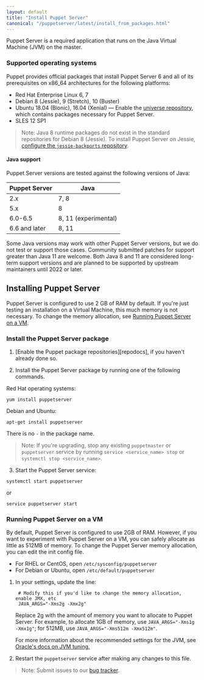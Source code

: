 ```yaml
---
layout: default
title: "Install Puppet Server"
canonical: "/puppetserver/latest/install_from_packages.html"
---
```


Puppet Server is a required application that runs on the Java Virtual Machine (JVM) on the master.

### Supported operating systems

Puppet provides official packages that install Puppet Server 6 and all of its prerequisites on x86_64 architectures for the following platforms:

* Red Hat Enterprise Linux 6, 7
* Debian 8 (Jessie), 9 (Stretch), 10 (Buster)
* Ubuntu 18.04 (Bionic), 16.04 (Xenial) — Enable the [universe repository](https://help.ubuntu.com/community/Repositories/Ubuntu), which contains packages necessary for Puppet Server.
* SLES 12 SP1

> Note: Java 8 runtime packages do not exist in the standard repositories for Debian 8 (Jessie).  To install Puppet Server on Jessie, [configure the `jessie-backports` repository](https://backports.debian.org/Instructions/). 

#### Java support

Puppet Server versions are tested against the following versions of Java:

| Puppet Server  | Java  |
|---|---|
| 2.x  | 7, 8  |
| 5.x  | 8  |
| 6.0-6.5  | 8, 11 (experimental)  |
| 6.6 and later  | 8, 11  |


Some Java versions may work with other Puppet Server versions, but we do not test or support those cases. Community submitted patches for support greater than Java 11 are welcome. Both Java 8 and 11 are considered long-term support versions and are planned to be supported by upstream maintainers until 2022 or later.

## Installing Puppet Server

Puppet Server is configured to use 2 GB of RAM by default. If you're just testing an installation on a Virtual Machine, this much memory is not necessary. To change the memory allocation, see [Running Puppet Server on a VM](#Running-Puppet-Server-on-a-VM).

### Install the Puppet Server package

1.  [Enable the Puppet package repositories][repodocs], if you haven't already done so.

2.  Install the Puppet Server package by running one of the following commands.

Red Hat operating systems: 

````
yum install puppetserver
````

Debian and Ubuntu: 

```
apt-get install puppetserver
```

There is no `-` in the package name.

> Note: If you're upgrading, stop any existing `puppetmaster` or `puppetserver` service by running `service <service_name> stop` or `systemctl stop <service_name>`.

3.  Start the Puppet Server service:

```
systemctl start puppetserver
``` 

or 

```
service puppetserver start
```

### Running Puppet Server on a VM

By default, Puppet Server is configured to use 2GB of RAM. However, if you want to experiment with Puppet Server on a VM, you can safely allocate as little as 512MB of memory. To change the Puppet Server memory allocation, you can edit the init config file.

* For RHEL or CentOS, open `/etc/sysconfig/puppetserver`
* For Debian or Ubuntu, open `/etc/default/puppetserver`

1. In your settings, update the line:

        # Modify this if you'd like to change the memory allocation, enable JMX, etc
        JAVA_ARGS="-Xms2g -Xmx2g"

    Replace 2g with the amount of memory you want to allocate to Puppet Server. For example, to allocate 1GB of memory, use `JAVA_ARGS="-Xms1g -Xmx1g"`; for 512MB, use `JAVA_ARGS="-Xms512m -Xmx512m"`.

    For more information about the recommended settings for the JVM, see [Oracle's docs on JVM tuning.](http://docs.oracle.com/cd/E15523_01/web.1111/e13814/jvm_tuning.htm)

2. Restart the `puppetserver` service after making any changes to this file.

> Note: Submit issues to our [bug tracker](https://tickets.puppet.com/browse/SERVER).
